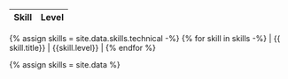 | Skill | Level |
| ---- | ---- |
{% assign skills = site.data.skills.technical -%}
{% for skill in skills -%}
| {{ skill.title}} | {{skill.level}} |
{% endfor %}

{% assign skills = site.data %}